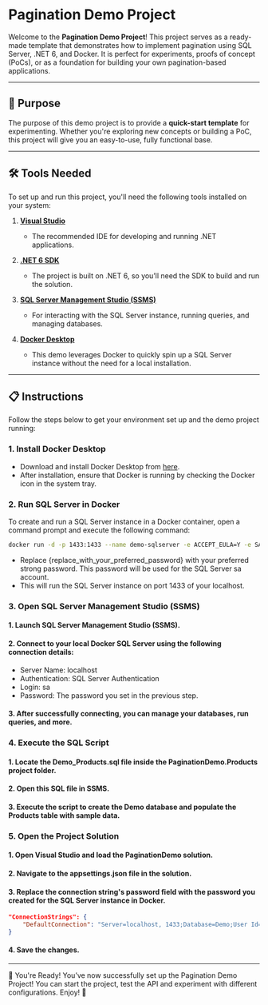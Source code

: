 ﻿# Pagination Demo Project

Welcome to the **Pagination Demo Project**! This project serves as a ready-made template that demonstrates how to implement pagination using SQL Server, .NET 6, and Docker. It is perfect for experiments, proofs of concept (PoCs), or as a foundation for building your own pagination-based applications.

---

## 🚀 Purpose

The purpose of this demo project is to provide a **quick-start template** for experimenting.
Whether you're exploring new concepts or building a PoC, this project will give you an easy-to-use, fully functional base.

---

## 🛠 Tools Needed

To set up and run this project, you'll need the following tools installed on your system:

1. **[Visual Studio](https://visualstudio.microsoft.com/)**  
   - The recommended IDE for developing and running .NET applications.

2. **[.NET 6 SDK](https://dotnet.microsoft.com/download/dotnet/6.0)**  
   - The project is built on .NET 6, so you’ll need the SDK to build and run the solution.

3. **[SQL Server Management Studio (SSMS)](https://learn.microsoft.com/en-us/sql/ssms/download-sql-server-management-studio-ssms)**  
   - For interacting with the SQL Server instance, running queries, and managing databases.

4. **[Docker Desktop](https://www.docker.com/products/docker-desktop)**  
   - This demo leverages Docker to quickly spin up a SQL Server instance without the need for a local installation.

---

## 📋 Instructions

Follow the steps below to get your environment set up and the demo project running:

### 1. Install Docker Desktop

- Download and install Docker Desktop from [here](https://www.docker.com/products/docker-desktop).
- After installation, ensure that Docker is running by checking the Docker icon in the system tray.

### 2. Run SQL Server in Docker

To create and run a SQL Server instance in a Docker container, open a command prompt and execute the following command:

```bash
docker run -d -p 1433:1433 --name demo-sqlserver -e ACCEPT_EULA=Y -e SA_PASSWORD={replace_with_your_preferred_password} -e MSSQL_PID=Express mcr.microsoft.com/mssql/server:2017-latest
```
- Replace {replace_with_your_preferred_password} with your preferred strong password. This password will be used for the SQL Server sa account.
- This will run the SQL Server instance on port 1433 of your localhost.
### 3. Open SQL Server Management Studio (SSMS)
#### 1. Launch SQL Server Management Studio (SSMS).
#### 2. Connect to your local Docker SQL Server using the following connection details:
- Server Name: localhost
- Authentication: SQL Server Authentication
- Login: sa
- Password: The password you set in the previous step.
#### 3. After successfully connecting, you can manage your databases, run queries, and more.
### 4. Execute the SQL Script
#### 1. Locate the Demo_Products.sql file inside the PaginationDemo.Products project folder.
#### 2. Open this SQL file in SSMS.
#### 3. Execute the script to create the Demo database and populate the Products table with sample data.
### 5. Open the Project Solution
#### 1. Open Visual Studio and load the PaginationDemo solution.
#### 2. Navigate to the appsettings.json file in the solution.
#### 3. Replace the connection string's password field with the password you created for the SQL Server instance in Docker.

```json
"ConnectionStrings": {
	"DefaultConnection": "Server=localhost, 1433;Database=Demo;User Id=sa;Password={replace_with_your_password};"
}
```
#### 4. Save the changes.

---

🚀 You're Ready!
You’ve now successfully set up the Pagination Demo Project! You can start the project, test the API and experiment with different configurations.
Enjoy! 🎉